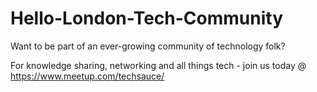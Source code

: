 # Hello-London-Tech-Community


Want to be part of an ever-growing community of technology folk? 

For knowledge sharing, networking and all things tech - join us today @ https://www.meetup.com/techsauce/
